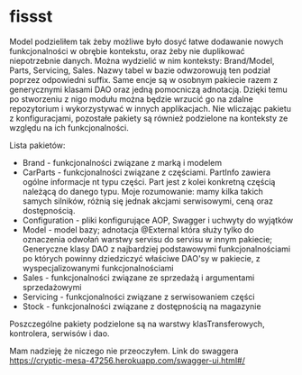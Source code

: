 # fissst


Model podzieliłem tak żeby możliwe było dosyć łatwe dodawanie nowych funkcjonalności w obrębie kontekstu, oraz żeby nie duplikować niepotrzebnie danych. Można wydzielić w nim konteksty: Brand/Model, Parts, Servicing, Sales. Nazwy tabel w bazie odwzorowują ten podział poprzez odpowiedni suffix. Same encje są w osobnym pakiecie razem z generycznymi klasami DAO oraz jedną pomocniczą adnotacją. Dzięki temu po stworzeniu z nigo modułu można będzie wrzucić go na zdalne repozytorium i wykorzystywać w innych applikacjach.
Nie wliczając pakietu z konfiguracjami, pozostałe pakiety są również podzielone na konteksty ze względu na ich funkcjonalności.

Lista pakietów:
<ul>
  <li>Brand - funkcjonalności związane z marką i modelem</li>
  <li>CarParts - funkcjonalności związane z częściami. PartInfo zawiera ogólne informacje nt typu części. Part jest z kolei konkretną częścią należącą do danego typu. Moje rozumowanie: mamy kilka takich samych silników, różnią się jednak akcjami serwisowymi, ceną oraz dostępnością.</li>
  <li>Configuration - pliki konfigurujące AOP, Swagger i uchwyty do wyjątków</li>
  <li>Model - model bazy; adnotacja @External która służy tylko do oznaczenia odwołań warstwy servisu do servisu w innym pakiecie; Generyczne klasy DAO z najbardziej podstawowymi funkcjonalnościami po których powinny dziedziczyć właściwe DAO'sy w pakiecie, z wyspecjalizowanymi funkcjonalnościami </li>
  <li>Sales - funkcjonalności związane ze sprzedażą i argumentami sprzedażowymi</li>
  <li>Servicing - funkcjonalności związane z serwisowaniem części</li>
  <li>Stock - funkcjonalności związane z dostępnością na magazynie</li>
</ul>

Poszczególne pakiety podzielone są na warstwy klasTransferowych, kontrolera, serwisów i dao. 

Mam nadzieję że niczego nie przeoczyłem.
Link do swaggera https://cryptic-mesa-47256.herokuapp.com/swagger-ui.html#/
